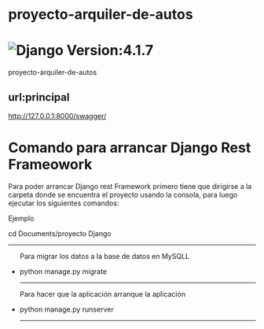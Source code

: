 # proyecto-arquiler-de-autos
<h1><img src="https://img.shields.io/badge/Django-092E20?style=for-the-badge&logo=django&logoColor=white" title="Django"/> Version:4.1.7</h1>

proyecto-arquiler-de-autos



## url:principal
http://127.0.0.1:8000/swagger/
<h1>Comando para arrancar Django Rest  Frameowork</h1>
<p>Para poder arrancar Django rest Framework primero tiene que dirigirse a la carpeta donde
se encuentra el proyecto usando la consola, para luego ejecutar los siguientes comandos:</p>
<p>Ejemplo</p>
<p> cd Documents/proyecto Django </p>

<hr>
<ul>
<p>Para migrar los datos a la base de datos en MySQLL</p>
 <li>python manage.py migrate</li>
<hr>
<p>Para hacer que la aplicación arranque la aplicación</p>
 <li>python manage.py runserver</li>
<hr>

</ul>
